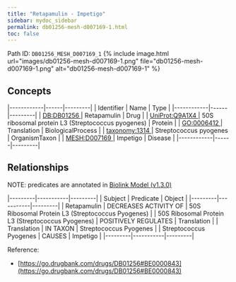 ```yaml
---
title: "Retapamulin - Impetigo"
sidebar: mydoc_sidebar
permalink: db01256-mesh-d007169-1.html
toc: false 
---
```



Path ID: `DB01256_MESH_D007169_1`
{% include image.html url="images/db01256-mesh-d007169-1.png" file="db01256-mesh-d007169-1.png" alt="db01256-mesh-d007169-1" %}

## Concepts

|------------|------|---------|
| Identifier | Name | Type    |
|------------|------|---------|
| <a href="https://identifiers.org/DB:DB01256">DB:DB01256 </a> | Retapamulin | Drug |
| <a href="https://identifiers.org/UniProt:Q9A1X4">UniProt:Q9A1X4 </a> | 50S ribosomal protein L3 (Streptococcus pyogenes) | Protein |
| <a href="https://identifiers.org/GO:0006412">GO:0006412 </a> | Translation | BiologicalProcess |
| <a href="https://identifiers.org/taxonomy:1314">taxonomy:1314 </a> | Streptococcus pyogenes | OrganismTaxon |
| <a href="https://identifiers.org/MESH:D007169">MESH:D007169 </a> | Impetigo | Disease |
|------------|------|---------|

## Relationships


NOTE: predicates are annotated in <a href="https://github.com/biolink/biolink-model/releases/tag/v1.3.0">Biolink Model (v1.3.0)</a>

|---------|-----------|---------|
| Subject | Predicate | Object  |
|---------|-----------|---------|
| Retapamulin | DECREASES ACTIVITY OF | 50S Ribosomal Protein L3 (Streptococcus Pyogenes) |
| 50S Ribosomal Protein L3 (Streptococcus Pyogenes) | POSITIVELY REGULATES | Translation |
| Translation | IN TAXON | Streptococcus Pyogenes |
| Streptococcus Pyogenes | CAUSES | Impetigo |
|---------|-----------|---------|

Reference: 
  - [https://go.drugbank.com/drugs/DB01256#BE0000843](https://go.drugbank.com/drugs/DB01256#BE0000843)
